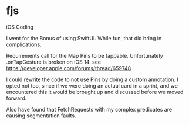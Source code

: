 # fjs
iOS Coding

I went for the Bonus of using SwiftUI.   While fun, that did bring in complications.

Requirements call for the Map Pins to be tappable.  Unfortunately .onTapGesture is broken on iOS 14.
see https://developer.apple.com/forums/thread/659748

I could rewrite the code to not use Pins by doing a custom annotation.  I opted not too, since if we were doing an actual card in a sprint, and we encountered this it would be brought up and discussed before we moved forward.

Also have found that FetchRequests with my complex predicates are causing segmentation faults.


